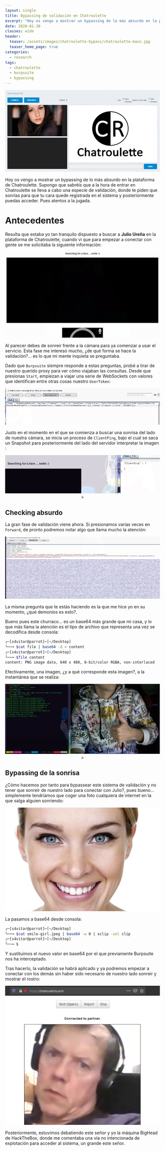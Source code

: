 ```yaml
---
layout: single
title: Bypassing de validación en Chatroulette
excerpt: "Hoy os vengo a mostrar un bypassing de lo más absurdo en la plataforma de Chatroulette. Supongo que sabréis que a la hora de entrar en Chatroulette se lleva a cabo una especie de validación, donde te piden que sonrías para que tu cara quede registrada en el sistema y posteriormente puedas acceder. Pues atentos a la jugada."
date: 2020-01-30
classes: wide
header:
  teaser: /assets/images/chatroulette-bypass/chatroulette-main.jpg
  teaser_home_page: true
categories:
  - research
tags:
  - chatroulette
  - burpsuite
  - bypassing
---
```


![](/assets/images/chatroulette-bypass/chatroulette-main.jpg)

Hoy os vengo a mostrar un bypassing de lo más absurdo en la plataforma de Chatroulette. Supongo que sabréis que a la hora de entrar en Chatroulette se lleva a cabo una especie de validación, donde te piden que sonrías para que tu cara quede registrada en el sistema y posteriormente puedas acceder. Pues atentos a la jugada.

# Antecedentes

Resulta que estaba yo tan tranquilo dispuesto a buscar a **Julio Ureña** en la plataforma de Chatroulette, cuando vi que para empezar a conectar con gente se me solicitaba la siguiente información:

<p align="center">
<img src="/assets/images/chatroulette-bypass/smile.jpg">
</p>

Al parecer debes de sonreir frente a la cámara para ya comenzar a usar el servicio. Esta fase me interesó mucho, ¿de qué forma se hace la validación?... es lo que mi mente inquieta se preguntaba.

Dado que `Burpsuite` siempre responde a estas preguntas, probé a tirar de nuestro querido proxy para ver cómo viajaban las consultas. Desde que presionas `Start`, empiezan a viajar una serie de WebSockets con valores que identifican entre otras cosas nuestro `UserToken`:

<p align="center">
<img src="/assets/images/chatroulette-bypass/burp-first.png">
</p>

Justo en el momento en el que se comienza a buscar una sonrisa del lado de nuestra cámara, se inicia un proceso de `ClientPing`, bajo el cual se saca un Snapshot para posteriormente del lado del servidor interpretar la imagen :

<p align="center">
<img src="/assets/images/chatroulette-bypass/clientping.png">>
</p>

## Checking absurdo

La gran fase de validación viene ahora. Si presionamos varias veces en `Forward`, de pronto podremos notar algo que llama mucho la atención:

<p align="center">
<img src="/assets/images/chatroulette-bypass/base64.png">
</p>

La misma pregunta que te estás haciendo es la que me hice yo en su momento, ¿qué demonios es esto?. 

Bueno pues este churraco... es un base64 más grande que mi casa, y lo que más llama la atención es el tipo de archivo que representa una vez se decodifica desde consola:

```bash
┌─[s4vitar@parrot]─[~/Desktop]
└──╼ $cat file | base64 -d > content
┌─[s4vitar@parrot]─[~/Desktop]
└──╼ $file content 
content: PNG image data, 640 x 480, 8-bit/color RGBA, non-interlaced
```

Efectivamente, una imagen, ¿y a qué corresponde esta imagen?, a la instantánea que se realiza:

<p align="center">
<img src="/assets/images/chatroulette-bypass/instantanea-base64.png">>
</p>

## Bypassing de la sonrisa

¿Cómo hacemos por tanto para bypassear este sistema de validación y no tener que sonreir de nuestro lado para conectar con Julio?, pues bueno... simplemente tendríamos que coger una foto cualquiera de internet en la que salga alguien sonriendo:

<p align="center">
<img src="/assets/images/chatroulette-bypass/smile-girl.jpeg">
</p>

La pasamos a base64 desde consola:

```bash
┌─[s4vitar@parrot]─[~/Desktop]
└──╼ $cat smile-girl.jpeg | base64 -w 0 | xclip -sel clip
┌─[s4vitar@parrot]─[~/Desktop]
└──╼ $
```

Y sustituimos el nuevo valor en base64 por el que previamente Burpsuite nos ha interceptado. 

Tras hacerlo, la validación se habrá aplicado y ya podremos empezar a conectar con los demás sin haber sido necesario de nuestro lado sonreir y mostrar el rostro:

<p align="center">
<img src="/assets/images/chatroulette-bypass/man.jpg">
</p>

Posteriormente, estuvimos debatiendo este señor y yo la máquina BigHead de HackTheBox, donde me comentaba una vía no intencionada de explotación para acceder al sistema, un grande este señor.
